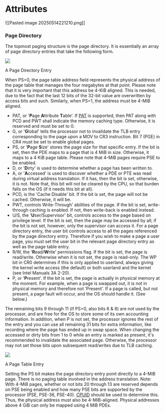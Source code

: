 # Attributes

![[Pasted image 20250514221210.png]]

### Page Directory

The topmost paging structure is the page directory. It is essentially an array of page directory entries that take the following form.

[![](https://wiki.osdev.org/images/1/1e/Page_directory_entry.png)](https://wiki.osdev.org/File:Page_directory_entry.png)

A Page Directory Entry

When PS=0, the page table address field represents the physical address of the page table that manages the four megabytes at that point. Please note that it is very important that this address be 4-KiB aligned. This is needed, due to the fact that the last 12 bits of the 32-bit value are overwritten by access bits and such. Similarly, when PS=1, the address must be 4-MiB aligned.

- PAT, or '**P**age **A**ttribute **T**able'. If [PAT](https://en.wikipedia.org/wiki/Page_attribute_table) is supported, then PAT along with PCD and PWT shall indicate the memory caching type. Otherwise, it is reserved and must be set to 0.
- G, or '**G**lobal' tells the processor not to invalidate the TLB entry corresponding to the page upon a MOV to CR3 instruction. Bit 7 (PGE) in CR4 must be set to enable global pages.
- PS, or '**P**age **S**ize' stores the page size for that specific entry. If the bit is set, then the PDE maps to a page that is 4 MiB in size. Otherwise, it maps to a 4 KiB page table. Please note that 4-MiB pages require PSE to be enabled.
- D, or '**D**irty' is used to determine whether a page has been written to.
- A, or '**A**ccessed' is used to discover whether a PDE or PTE was read during virtual address translation. If it has, then the bit is set, otherwise, it is not. Note that, this bit will not be cleared by the CPU, so that burden falls on the OS (if it needs this bit at all).
- PCD, is the 'Cache Disable' bit. If the bit is set, the page will not be cached. Otherwise, it will be.
- PWT, controls Write-Through' abilities of the page. If the bit is set, write-through caching is enabled. If not, then write-back is enabled instead.
- U/S, the '**U**ser/Supervisor' bit, controls access to the page based on privilege level. If the bit is set, then the page may be accessed by all; if the bit is not set, however, only the supervisor can access it. For a page directory entry, the user bit controls access to all the pages referenced by the page directory entry. Therefore if you wish to make a page a user page, you must set the user bit in the relevant page directory entry as well as the page table entry.
- R/W, the '**R**ead/**W**rite' permissions flag. If the bit is set, the page is read/write. Otherwise when it is not set, the page is read-only. The WP bit in CR0 determines if this is only applied to userland, always giving the kernel write access (the default) or both userland and the kernel (see Intel Manuals 3A 2-20).
- P, or '**P**resent'. If the bit is set, the page is actually in physical memory at the moment. For example, when a page is swapped out, it is not in physical memory and therefore not 'Present'. If a page is called, but not present, a page fault will occur, and the OS should handle it. (See below.)

The remaining bits 9 through 11 (if PS=0, also bits 6 & 8) are not used by the processor, and are free for the OS to store some of its own accounting information. In addition, when P is not set, the processor ignores the rest of the entry and you can use all remaining 31 bits for extra information, like recording where the page has ended up in swap space. When changing the accessed or dirty bits from 1 to 0 while an entry is marked as present, it's recommended to invalidate the associated page. Otherwise, the processor may not set those bits upon subsequent read/writes due to TLB caching.

[![](https://wiki.osdev.org/images/6/60/Page_table_entry.png)](https://wiki.osdev.org/File:Page_table_entry.png)

A Page Table Entry

Setting the PS bit makes the page directory entry point directly to a 4-MiB page. There is no paging table involved in the address translation. Note: With 4-MiB pages, whether or not bits 20 through 13 are reserved depends on PSE being enabled and how many PSE bits are supported by the processor (PSE, PSE-36, PSE-40). [CPUID](https://wiki.osdev.org/CPUID "CPUID") should be used to determine this. Thus, the physical address must also be 4-MiB-aligned. Physical addresses above 4 GiB can only be mapped using 4 MiB PDEs.
